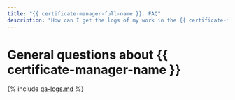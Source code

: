 ```yaml
---
title: "{{ certificate-manager-full-name }}. FAQ"
description: "How can I get the logs of my work in the {{ certificate-manager-full-name }} service? Answers to this and other questions in this article."
---
```


# General questions about {{ certificate-manager-name }}

{% include [qa-logs.md](../../_includes/qa-logs.md) %}